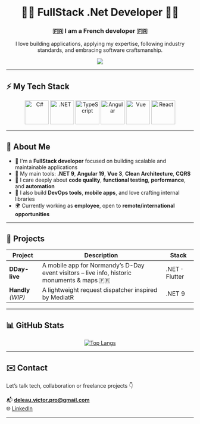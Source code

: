 <h1 align="center">
  <br>
  <span>👨‍💻 FullStack .Net Developer 👨‍💻</span>
</h1>

<h3 align="center">
  🇫🇷 I am a French <strong>developer</strong> 🇫🇷<br/>
</h3>
<p align="center">
  I love building applications, applying my expertise, following industry standards, and embracing software craftsmanship.
</p>

<div align="center">

[<img src="https://ziadoua.github.io/m3-Markdown-Badges/badges/LinkedIn/linkedin2.svg" />](https://www.linkedin.com/in/victor-deleau/)

</div>

---

## ⚡ My Tech Stack

<div align="center">
  <img src="https://cdn.coresync.fr/assets/csharp.svg" alt="C#" height="64"/>
  <img src="https://cdn.coresync.fr/assets/net.svg" alt=".NET" height="64"/>
  <img src="https://cdn.coresync.fr/assets/typescript.svg" alt="TypeScript" height="64"/>
  <img src="https://cdn.coresync.fr/assets/angular.svg" alt="Angular" height="64"/>
  <img src="https://cdn.coresync.fr/assets/vue.svg" alt="Vue" height="64"/>
  <img src="https://cdn.coresync.fr/assets/react.svg" alt="React" height="64"/>
</div>

---

## 🧠 About Me

- 💼 I'm a **FullStack developer** focused on building scalable and maintainable applications
- 🧰 My main tools: **.NET 9**, **Angular 19**, **Vue 3**, **Clean Architecture**, **CQRS**
- 🧪 I care deeply about **code quality**, **functional testing**, **performance**, and **automation**
- 🔧 I also build **DevOps tools**, **mobile apps**, and love crafting internal libraries
- 🌍 Currently working as **employee**, open to **remote/international opportunities**

---

## 🚀 Projects

| Project            | Description                                                                                | Stack          |
| ------------------ | ------------------------------------------------------------------------------------------ | -------------- |
| **DDay-live**      | A mobile app for Normandy’s D-Day event visitors – live info, historic monuments & maps 🇫🇷 | .NET · Flutter |
| **Handly** _(WIP)_ | A lightweight request dispatcher inspired by MediatR                                       | .NET 9         |

---

## 📊 GitHub Stats

<div align='center'>
  
[![Top Langs](https://github-readme-stats.vercel.app/api/top-langs/?username=deleau-victor&layout=compact&show_icons=true&theme=onedark&locale=en)](https://github.com/anuraghazra/github-readme-stats)
  
</div>

---

## ✉️ Contact

Let’s talk tech, collaboration or freelance projects 👇

📬 **deleau.victor.pro@gmail.com**  
🌐 [LinkedIn](https://www.linkedin.com/in/victor-deleau/)

---
